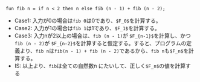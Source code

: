 `fun fib n = if n < 2 then n else fib (n - 1) + fib (n - 2);`

- Case1: 入力が0の場合は`fib 0`は0であり、`$F_0$`を計算する。
- Case2: 入力が1の場合は`fib 1`は1であり、`$F_1$`を計算する。
- Case3: 入力nが2以上の場合は、`fib (n - 1)`が `$F_{n-1}$`を計算し、かつ`fib (n - 2)`が `$F_{n-2}$`を計算すると仮定する。すると、プログラムの定義より、`fib n`は`fib(n - 1) + fib (n - 2)`であるから、`fib n`も`$F_n$`を計算する。
- IS: 以上より、`fib`は全ての自然数n にたいして、正しく`$F_n$`の値を計算する
